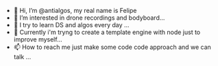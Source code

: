 - 👋 Hi, I’m @antialgos, my real name is Felipe
- 👀 I’m interested in drone recordings and bodyboard...
- 🌱 I try to learn DS and algos every day ...
- 💞️ Currently i'm tryng to create a template engine with node just to improve myself...
- 📫 How to reach me just make some code code approach and we can talk ...

<!---
antialgos/antialgos is a ✨ special ✨ repository because its `README.md` (this file) appears on your GitHub profile.
You can click the Preview link to take a look at your changes.
--->
